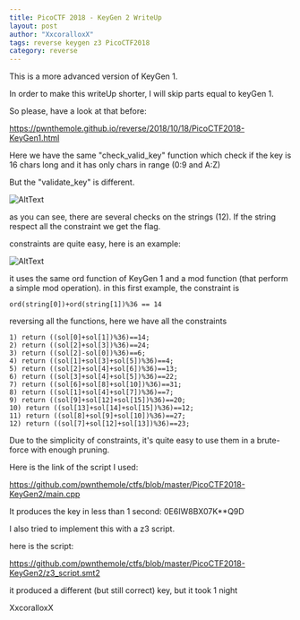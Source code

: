 ```yaml
---
title: PicoCTF 2018 - KeyGen 2 WriteUp
layout: post
author: "XxcoralloxX"
tags: reverse keygen z3 PicoCTF2018
category: reverse
---
```



This is a more advanced version of KeyGen 1.

In order to make this writeUp shorter, I will skip parts equal to keyGen 1.

So please, have a look at that before:

https://pwnthemole.github.io/reverse/2018/10/18/PicoCTF2018-KeyGen1.html

Here we have the same "check_valid_key" function
which check if the key is 16 chars long and it has only chars in range (0:9 and A:Z)

But the "validate_key" is different.

![AltText](https://i.gyazo.com/fe97a16740e09e3a02632ba6cbc9b1e1.png)

as you can see, there are several checks on the strings (12).
If the string respect all the constraint we get the flag.

constraints are quite easy, here is an example:

![AltText](https://i.gyazo.com/827d661791875da5c19d3177e85d1d91.png)

it uses the same ord function of KeyGen 1 and a mod function (that perform a simple mod operation).
in this first example, the constraint is

```
ord(string[0])+ord(string[1])%36 == 14
```

reversing all the functions, here we have all the constraints

```
1) return ((sol[0]+sol[1])%36)==14;
2) return ((sol[2]+sol[3])%36)==24;
3) return ((sol[2]-sol[0])%36)==6;
4) return ((sol[1]+sol[3]+sol[5])%36)==4;
5) return ((sol[2]+sol[4]+sol[6])%36)==13;
6) return ((sol[3]+sol[4]+sol[5])%36)==22;
7) return ((sol[6]+sol[8]+sol[10])%36)==31;
8) return ((sol[1]+sol[4]+sol[7])%36)==7;
9) return ((sol[9]+sol[12]+sol[15])%36)==20;
10) return ((sol[13]+sol[14]+sol[15])%36)==12;
11) return ((sol[8]+sol[9]+sol[10])%36)==27;
12) return ((sol[7]+sol[12]+sol[13])%36)==23;
```

Due to the simplicity of constraints, it's quite easy to use them in a brute-force with enough pruning.

Here is the link of the script I used:

https://github.com/pwnthemole/ctfs/blob/master/PicoCTF2018-KeyGen2/main.cpp

It produces the key in less than 1 second: 0E6IW8BX07K**Q9D

I also tried to implement this with a z3 script.

here is the script:

https://github.com/pwnthemole/ctfs/blob/master/PicoCTF2018-KeyGen2/z3_script.smt2

it produced a different (but still correct) key, but it took 1 night

XxcoralloxX
